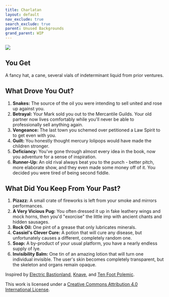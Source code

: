 ```yaml
---
title: Charlatan
layout: default
nav_exclude: true
search_exclude: true
parent: Unused Backgrounds
grand_parent: WIP
---
```


![](https://i2.wp.com/aboleth-overlords.com/wp-content/uploads/2020/06/charlatan.jpg?fit=660%2C548&ssl=1)

## You Get

A fancy hat, a cane, several vials of indeterminant liquid from prior ventures.

## What Drove You Out?

1. **Snakes:** The source of the oil you were intending to sell united and rose up against you.
2. **Betrayal:** Your Mark sold you out to the Mercantile Guilds. Your old partner now lives comfortably while you'll never be able to professionally sell anything again.
3. **Vengeance:** The last town you schemed over petitioned a Law Spirit to to get even with you.
4. **Guilt:** You honestly thought mercury lolipops would have made the children stronger.
5. **Deficiancy:** You've gone through almost every idea in the book, now you adventure for a sense of inspiration.
6. **Runner-Up:** An old rival always beat you to the punch - better pitch, more elaborate show, and they even made some money off of it. You decided you were tired of being second fiddle.

## What Did You Keep From Your Past?

1. **Pizazz:** A small crate of fireworks is left from your smoke and mirrors performances.
2. **A Very Vicious Pug:** You often dressed it up in fake leathery wings and mock horns, then you'd "exorcise" the little imp with ancient chants and hidden sausages.
3. **Rock Oil:** One pint of a grease that only lubricates minerals.
4. **Cassiel's Clever Cure:** A potion that will cure any disease, but unfortunately causes a different, completely random one.
5. **Soap:** A by-product of your usual platform, you have a nearly endless supply of lye.
6. **Invisibility Balm:** One tin of an amazing lotion that will turn one individual invisible. The user's skin becomes completely transparent, but the skeleton and organs remain opaque.

Inspired by [Electric Bastionland](https://chrismcdee.itch.io/electric-bastionland), [Knave](https://www.drivethrurpg.com/product/250888/Knave), and [Ten Foot Polemic](http://tenfootpolemic.blogspot.com/2014/01/200-failed-medieval-careers.html).

This work is licensed under a [Creative Commons Attribution 4.0 International License](http://creativecommons.org/licenses/by/4.0/).
